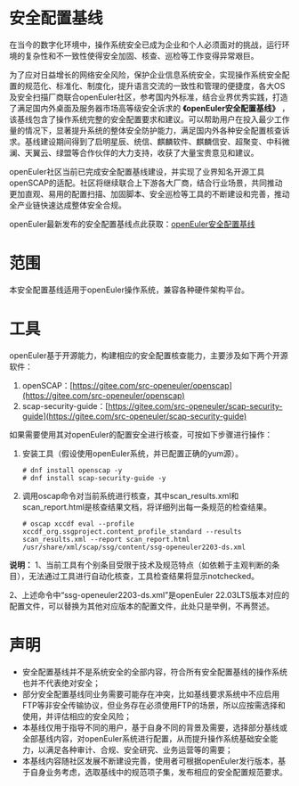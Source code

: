 # 安全配置基线

在当今的数字化环境中，操作系统安全已成为企业和个人必须面对的挑战，运行环境的复杂性和不一致性使得安全加固、核查、巡检等工作变得异常艰巨。

为了应对日益增长的网络安全风险，保护企业信息系统安全，实现操作系统安全配置的规范化、标准化、制度化，提升语言交流的一致性和管理的便捷度，各大OS及安全扫描厂商联合openEuler社区，参考国内外标准，结合业界优秀实践，打造了满足国内外桌面及服务器市场高等级安全诉求的 **《openEuler安全配置基线》** ，该基线包含了操作系统完整的安全配置要求和建议。可以帮助用户在投入最少工作量的情况下，显著提升系统的整体安全防护能力，满足国内外各种安全配置核查诉求。基线建设期间得到了启明星辰、统信、麒麟软件、麒麟信安、超聚变、中科微澜、天翼云、绿盟等合作伙伴的大力支持，收获了大量宝贵意见和建议。

openEuler社区当前已完成安全配置基线建设，并实现了业界知名开源工具openSCAP的适配。社区将继续联合上下游各大厂商，结合行业场景，共同推动更加直观、易用的配置扫描、加固脚本、安全巡检等工具的不断建设和完善，推动全产业链快速达成整体安全合规。

openEuler最新发布的安全配置基线点此获取：[openEuler安全配置基线](https://gitee.com/openeuler/security-committee/blob/master/secure-configuration-benchmark/release/openEuler%E5%AE%89%E5%85%A8%E9%85%8D%E7%BD%AE%E5%9F%BA%E7%BA%BF.md)

# 范围

本安全配置基线适用于openEuler操作系统，兼容各种硬件架构平台。

# 工具
openEuler基于开源能力，构建相应的安全配置核查能力，主要涉及如下两个开源软件：
1. openSCAP：[https://gitee.com/src-openeuler/openscap](https://gitee.com/src-openeuler/openscap)
2. scap-security-guide：[https://gitee.com/src-openeuler/scap-security-guide](https://gitee.com/src-openeuler/scap-security-guide)

如果需要使用其对openEuler的配置安全进行核查，可按如下步骤进行操作：
1. 安装工具（假设使用openEuler系统，并已配置正确的yum源）。
    ``` 
    # dnf install openscap -y
    # dnf install scap-security-guide -y
    ```
2. 调用oscap命令对当前系统进行核查，其中scan_results.xml和scan_report.html是核查结果文档，将详细列出每一条规范的检查结果。
    ```
    # oscap xccdf eval --profile xccdf_org.ssgproject.content_profile_standard --results scan_results.xml --report scan_report.html /usr/share/xml/scap/ssg/content/ssg-openeuler2203-ds.xml
    ```
**说明：**
1、当前工具有个别条目受限于技术及规范特点（如依赖于主观判断的条目），无法通过工具进行自动化核查，工具检查结果将显示notchecked。

2、上述命令中“ssg-openeuler2203-ds.xml”是openEuler 22.03LTS版本对应的配置文件，可以替换为其他对应版本的配置文件，此处只是举例，不再赘述。

# 声明

- 安全配置基线并不是系统安全的全部内容，符合所有安全配置基线的操作系统也并不代表绝对安全；
- 部分安全配置基线同业务需要可能存在冲突，比如基线要求系统中不应启用FTP等非安全传输协议，但业务存在必须使用FTP的场景，所以应按需选择和使用，并评估相应的安全风险；
- 本基线仅用于指导不同的用户，基于自身不同的背景及需要，选择部分基线或全部基线内容，对openEuler系统进行配置，从而提升操作系统基础安全能力，以满足各种审计、合规、安全研究、业务运营等的需要；
- 本基线内容随社区发展不断建设完善，使用者可根据openEuler发行版本，基于自身业务考虑，选取基线中的规范项子集，发布相应的安全配置规范要求。